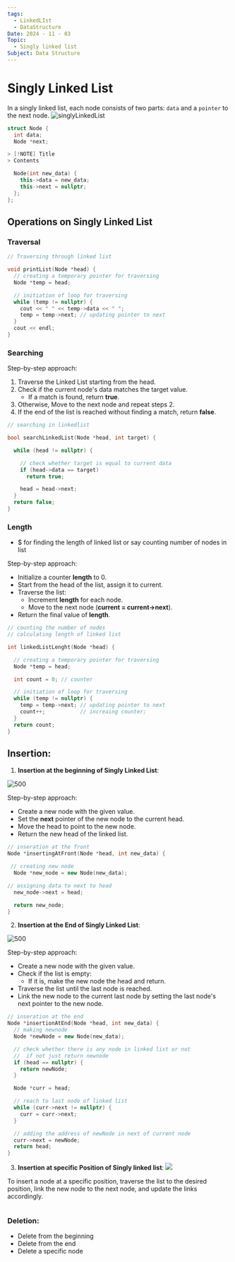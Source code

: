 ```yaml
---
tags:
  - LinkedLIst
  - DataStructure
Date: 2024 - 11 - 03
Topic:
  - Singly linked list
Subject: Data Structure
---
```

# Singly Linked List
In a singly linked list, each node consists of two parts:
`data` and a `pointer` to the next node.
![singlyLinkedList](https://media.geeksforgeeks.org/wp-content/uploads/20240917161540/Singly-Linked-List.webp)

```cpp
struct Node {
  int data;
  Node *next;

> [!NOTE] Title
> Contents

  Node(int new_data) {
    this->data = new_data;
    this->next = nullptr;
  };
};
```

## Operations on Singly Linked List

### **Traversal**

```cpp
// Traversing through linked list

void printList(Node *head) {
  // creating a temporary pointer for traversing
  Node *temp = head;

  // initiation of loop for traversing 
  while (temp != nullptr) {
    cout << " " << temp->data << " ";
    temp = temp->next; // updating pointer to next 
  }
  cout << endl;
}
```
###  **Searching**
Step-by-step approach:
1. Traverse the Linked List starting from the head.
2. Check if the current node's data matches the target value.
    - If a match is found, return **true**.
3. Otherwise, Move to the next node and repeat steps 2.
4. If the end of the list is reached without finding a match, return **false**.
```cpp
// searching in linkedlist

bool searchLinkedList(Node *head, int target) {

  while (head != nullptr) {

    // check whether target is equal to current data
    if (head->data == target)
      return true;

    head = head->next;
  }
  return false;
}
```



### **Length**
- $ for finding the length of linked list or say counting number of nodes in list

Step-by-step approach:
- Initialize a counter **length** to 0.
- Start from the head of the list, assign it to current.
- Traverse the list:
    - Increment **length** for each node.
    - Move to the next node (**current = current->next**).
- Return the final value of **length**.
```cpp
// counting the number of nodes
// calculating length of linked list

int linkedListLenght(Node *head) {

  // creating a temporary pointer for traversing
  Node *temp = head;

  int count = 0; // counter 

  // initiation of loop for traversing
  while (temp != nullptr) {
    temp = temp->next; // updating pointer to next
    count++;           // increaing counter;
  }
  return count;
}
```

## **Insertion:**
1. **Insertion at the beginning of Singly Linked List**:

![500](https://media.geeksforgeeks.org/wp-content/uploads/20241022163445386036/Insertion-at-the-Beginning-of-Singly-Linked-List.webp)

Step-by-step approach:
- Create a new node with the given value.
- Set the **next** pointer of the new node to the current head.
- Move the head to point to the new node.
- Return the new head of the linked list.

```cpp
// inseration at the front
Node *insertingAtFront(Node *head, int new_data) {

 // creating new node 
  Node *new_node = new Node(new_data);

// assigning data to next to head
  new_node->next = head;

  return new_node;
}
```

2. **Insertion at the End of Singly Linked List**:

![500](https://media.geeksforgeeks.org/wp-content/uploads/20241022163601409037/Insertion-at-the-End-of-Singly-Linked-List.webp)

Step-by-step approach:
- Create a new node with the given value.
- Check if the list is empty:
    - If it is, make the new node the head and return.
- Traverse the list until the last node is reached.
- Link the new node to the current last node by setting the last node's next pointer to the new node.

```cpp
// inseration at the end
Node *insertionAtEnd(Node *head, int new_data) {
  // making newnode
  Node *newNode = new Node(new_data);

  // check whether there is any node in linked list or not
  //  if not just return newnode
  if (head == nullptr) {
    return newNode;
  }

  Node *curr = head;

  // reach to last node of linked list
  while (curr->next != nullptr) {
    curr = curr->next;
  }

  // adding the address of newNode in next of current node
  curr->next = newNode;
  return head;
}
```

3. **Insertion at specific Position of Singly linked list**:
![](https://media.geeksforgeeks.org/wp-content/uploads/20241022163649252002/Insertion-at-a-Specific-Position-of-the-Singly-Linked-List-copy.webp)

To insert a node at a specific position, traverse the list to the desired position, link the new node to the next node, and update the links accordingly.

```cpp

```

###  **Deletion:**
   - Delete from the beginning
   - Delete from the end
   - Delete a specific node
